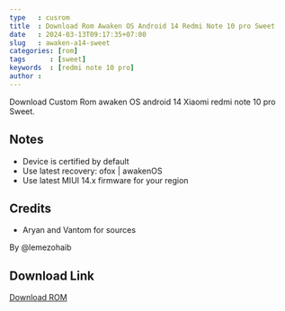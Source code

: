 ```yaml
---
type   : cusrom
title  : Download Rom Awaken OS Android 14 Redmi Note 10 pro Sweet
date   : 2024-03-13T09:17:35+07:00
slug   : awaken-a14-sweet
categories: [rom]
tags      : [sweet]
keywords  : [redmi note 10 pro]
author : 
---
```


Download Custom Rom awaken OS android 14 Xiaomi redmi note 10 pro Sweet.

## Notes
- Device is certified by default
- Use latest recovery: ofox | awakenOS 
- Use latest MIUI 14.x firmware for your region

## Credits
- Aryan and Vantom for sources

By @lemezohaib


## Download Link
[Download ROM](https://awakenos.vercel.app/downloads/sweet)

